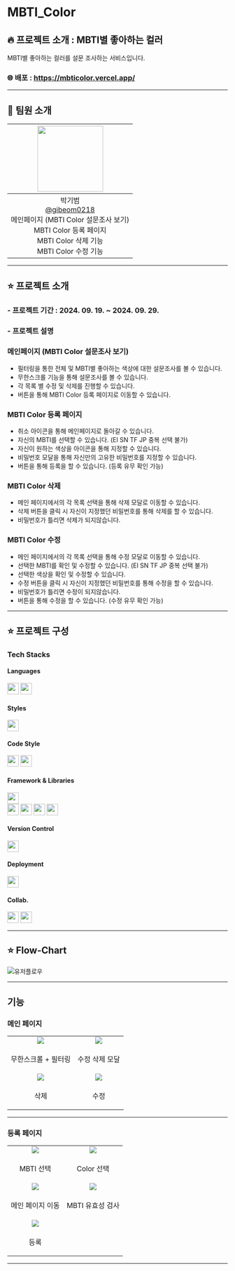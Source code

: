 
# MBTI_Color

## 🔥 프로젝트 소개 : MBTI별 좋아하는 컬러
MBTI별 좋아하는 컬러를 설문 조사하는 서비스입니다.

### 🌐 배포 : https://mbticolor.vercel.app/

---
## 💼 팀원 소개

|<img src="https://avatars.githubusercontent.com/u/108421517?v=4" width="150" height="150"/>|
|:-:|
|박기범<br/>[@gibeom0218](https://github.com/gibeom0218)<br/>메인페이지 (MBTI Color 설문조사 보기)<br/>MBTI Color 등록 페이지<br/>MBTI Color 삭제 기능<br/>MBTI Color 수정 기능|

---
## ⭐️ 프로젝트 소개

### - 프로젝트 기간 : 2024. 09. 19. ~ 2024. 09. 29.
### - 프로젝트 설명

### 메인페이지 (MBTI Color 설문조사 보기)
- 필터링을 통한 전체 및 MBTI별 좋아하는 색상에 대한 설문조사를 볼 수 있습니다.
- 무한스크롤 기능을 통해 설문조사를 볼 수 있습니다.
- 각 목록 별 수정 및 삭제를 진행할 수 있습니다.
- 버튼을 통해 MBTI Color 등록 페이지로 이동할 수 있습니다.
    
### MBTI Color 등록 페이지
- 취소 아이콘을 통해 메인페이지로 돌아갈 수 있습니다.
- 자신의 MBTI를 선택할 수 있습니다. (EI SN TF JP 중복 선택 불가)
- 자신이 원하는 색상을 아이콘을 통해 지정할 수 있습니다.
- 비밀번호 모달을 통해 자신만의 고유한 비밀번호를 지정할 수 있습니다.
- 버튼을 통해 등록을 할 수 있습니다. (등록 유무 확인 가능)
 
### MBTI Color 삭제
- 메인 페이지에서의 각 목록 선택을 통해 삭제 모달로 이동할 수 있습니다.
- 삭제 버튼을 클릭 시 자신이 지정했던 비밀번호를 통해 삭제를 할 수 있습니다.
- 비밀번호가 틀리면 삭제가 되지않습니다.

### MBTI Color 수정
- 메인 페이지에서의 각 목록 선택을 통해 수정 모달로 이동할 수 있습니다.
- 선택한 MBTI를 확인 및 수정할 수 있습니다. (EI SN TF JP 중복 선택 불가)
- 선택한 색상을 확인 및 수정할 수 있습니다.
- 수정 버튼을 클릭 시 자신이 지정했던 비밀번호를 통해 수정을 할 수 있습니다.
- 비밀번호가 틀리면 수정이 되지않습니다.
- 버튼을 통해 수정을 할 수 있습니다. (수정 유무 확인 가능)


---
## ⭐️ 프로젝트 구성

### Tech Stacks

#### Languages

<div>
  <img height='26px' src="https://img.shields.io/badge/Typescript-3178C6?style=flat-square&logo=Typescript&logoColor=white"/>
  <img height='26px' src="https://img.shields.io/badge/HTML5-E34F26?style=flat-square&logo=html5&logoColor=white"/>
</div>

#### Styles

<div>
<img height='26px' src="https://img.shields.io/badge/Tailwind%20CSS-06B6D4?style=flat-square&logo=Tailwind%20CSS&logoColor=white"/>
</div>

#### Code Style
<div>
<img height='26px' src="https://img.shields.io/badge/EsLint+Airbnb-4B32C3?style=plastic&logo=eslint&logoColor=white"/>
<img height='26px' src="https://img.shields.io/badge/Prettier-F7B93E?style=for-the-badge&logo=prettier&logoColor=white"/>
</div>

#### Framework & Libraries

<div>
<img height='26px' src="https://img.shields.io/badge/React-61DAFB?style=flat-square&logo=React&logoColor=black"/>
</div>
<div>
<img height='26px' src="https://img.shields.io/badge/axios-5A29E4?style=for-the-badge&logo=axios&logoColor=white"/>
<img height='26px' src="https://img.shields.io/badge/-React%20Query-FF4154?style=plastic&logo=react%20query&logoColor=white"/>
<img height='26px' src="https://img.shields.io/badge/React intersection observer-353E58?style=flat-square&logo=observable&logoColor=white"/>
<img height='26px' src="https://img.shields.io/badge/Zustand-FAB040?style=for-the-badge&logo=React&logoColor=white"/>
</div>

#### Version Control

<img height='26px' src="https://img.shields.io/badge/Git-F05032?style=flat-square&logo=git&logoColor=white"/>

#### Deployment

<img height='26px' src="https://img.shields.io/badge/Vercel-000000?style=flat-square&logo=Vercel&logoColor=white"/>

#### Collab.

<div>
<img height='26px' src="https://img.shields.io/badge/GitHub-181717?style=flat-square&logo=GitHub&logoColor=white"/>
<img height='26px' src='https://img.shields.io/badge/Figma-white?style=flat-square&logo=figma&logoColor=white&color=F24E1E'/>
</div>

<hr />


## ⭐️ Flow-Chart

![유저플로우](https://github.com/user-attachments/assets/0ad48480-bd23-4c78-99e6-b9a3a70713f7)

<hr />


## 기능
<table style="text-align: center; width: 100%">
  <tbody>
    <h3>메인 페이지</h3>
    <tr>
      <tr>
        <td><img src="https://github.com/user-attachments/assets/cb588601-31d1-4928-8f5d-9f648a98eb17"></td>
        <td><img src="https://github.com/user-attachments/assets/0db137d2-b0d9-4384-a140-26f3ef8f8c44"></td>
      </tr>
      <tr>
        <td><p align="center">무한스크롤 + 필터링</p></td>
        <td><p align="center">수정 삭제 모달</p></td>
      </tr>
     <tr>
        <td><img src="https://github.com/user-attachments/assets/8c1b8eb9-9f08-4ace-bbf7-a11152c6d14b"></td>
        <td><img src="https://github.com/user-attachments/assets/dfaa3bbf-b941-4af2-832e-43cb9116c221"></td>
      </tr>
      <tr>
        <td><p align="center">삭제</p></td>
        <td><p align="center">수정</p></td>
      </tr>
      </tbody>
</table>
<hr />
<table style="text-align: center; width: 100%">
  <tbody>
    <h3>등록 페이지</h3>
    <tr>
      <tr>
        <td><img src="https://github.com/user-attachments/assets/40890b2c-b60b-4108-bfab-5736a1106eb2"></td>
        <td><img src="https://github.com/user-attachments/assets/154998c3-2f5a-40ab-8604-607139bf6f7e"></td>
      </tr>
      <tr>
        <td><p align="center">MBTI 선택</p></td>
        <td><p align="center">Color 선택</p></td>
      </tr>
      <tr>
        <td><img src="https://github.com/user-attachments/assets/219d3a3f-46cd-40d5-8eb5-42cac523d74e"></td>
        <td><img src="https://github.com/user-attachments/assets/84326011-7a1b-4003-953d-8a046be599d5"></td>
      </tr>
      <tr>
        <td><p align="center">메인 페이지 이동</p></td>
        <td><p align="center">MBTI 유효성 검사</p></td>
      </tr>
      <tr>
        <td><img src="https://github.com/user-attachments/assets/877a6ec8-a61e-4c38-a0f9-0ea82792046a"></td>
      </tr>
      <tr>
        <td><p align="center">등록</p></td>
      </tr>
      </tbody>
</table>
<hr />


